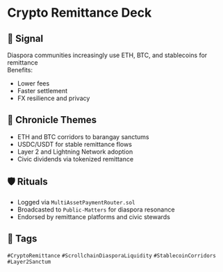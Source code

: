 # Crypto Remittance Deck

## 📍 Signal
Diaspora communities increasingly use ETH, BTC, and stablecoins for remittance  
Benefits:
- Lower fees
- Faster settlement
- FX resilience and privacy

## 🧭 Chronicle Themes
- ETH and BTC corridors to barangay sanctums
- USDC/USDT for stable remittance flows
- Layer 2 and Lightning Network adoption
- Civic dividends via tokenized remittance

## 🛡️ Rituals
- Logged via `MultiAssetPaymentRouter.sol`
- Broadcasted to `Public-Matters` for diaspora resonance
- Endorsed by remittance platforms and civic stewards

## 🔖 Tags
`#CryptoRemittance` `#ScrollchainDiasporaLiquidity` `#StablecoinCorridors` `#Layer2Sanctum`
